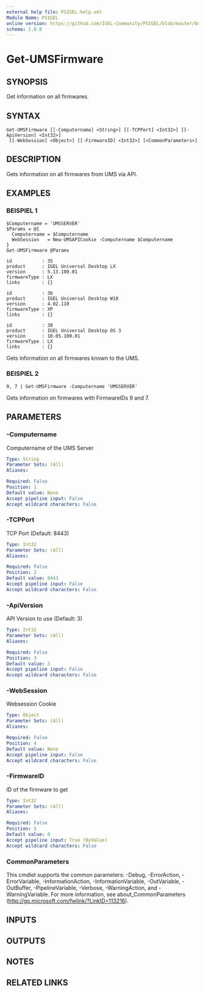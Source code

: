 ```yaml
---
external help file: PSIGEL-help.xml
Module Name: PSIGEL
online version: https://github.com/IGEL-Community/PSIGEL/blob/master/Docs/Get-UMSFirmware.md
schema: 2.0.0
---
```


# Get-UMSFirmware

## SYNOPSIS
Get information on all firmwares.

## SYNTAX

```
Get-UMSFirmware [[-Computername] <String>] [[-TCPPort] <Int32>] [[-ApiVersion] <Int32>]
 [[-WebSession] <Object>] [[-FirmwareID] <Int32>] [<CommonParameters>]
```

## DESCRIPTION
Gets information on all firmwares from UMS via API.

## EXAMPLES

### BEISPIEL 1
```
$Computername = 'UMSSERVER'
$Params = @{
  Computername = $Computername
  WebSession   = New-UMSAPICookie -Computername $Computername
}
Get-UMSFirmware @Params
```

```
id           : 35
product      : IGEL Universal Desktop LX
version      : 5.13.100.01
firmwareType : LX
links        : {}

id           : 36
product      : IGEL Universal Desktop W10
version      : 4.02.110
firmwareType : XP
links        : {}

id           : 38
product      : IGEL Universal Desktop OS 3
version      : 10.05.100.01
firmwareType : LX
links        : {}
```

Gets information on all firmwares known to the UMS.

### BEISPIEL 2
```
9, 7 | Get-UMSFirmware -Computername 'UMSSERVER'
```

Gets information on firmwares with FirmwareIDs 9 and 7.

## PARAMETERS

### -Computername
Computername of the UMS Server

```yaml
Type: String
Parameter Sets: (All)
Aliases:

Required: False
Position: 1
Default value: None
Accept pipeline input: False
Accept wildcard characters: False
```

### -TCPPort
TCP Port (Default: 8443)

```yaml
Type: Int32
Parameter Sets: (All)
Aliases:

Required: False
Position: 2
Default value: 8443
Accept pipeline input: False
Accept wildcard characters: False
```

### -ApiVersion
API Version to use (Default: 3)

```yaml
Type: Int32
Parameter Sets: (All)
Aliases:

Required: False
Position: 3
Default value: 3
Accept pipeline input: False
Accept wildcard characters: False
```

### -WebSession
Websession Cookie

```yaml
Type: Object
Parameter Sets: (All)
Aliases:

Required: False
Position: 4
Default value: None
Accept pipeline input: False
Accept wildcard characters: False
```

### -FirmwareID
ID of the firmware to get

```yaml
Type: Int32
Parameter Sets: (All)
Aliases:

Required: False
Position: 5
Default value: 0
Accept pipeline input: True (ByValue)
Accept wildcard characters: False
```

### CommonParameters
This cmdlet supports the common parameters: -Debug, -ErrorAction, -ErrorVariable, -InformationAction, -InformationVariable, -OutVariable, -OutBuffer, -PipelineVariable, -Verbose, -WarningAction, and -WarningVariable. For more information, see about_CommonParameters (http://go.microsoft.com/fwlink/?LinkID=113216).

## INPUTS

## OUTPUTS

## NOTES

## RELATED LINKS
